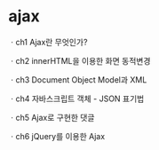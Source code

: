 # ajax

ㆍch1 Ajax란 무엇인가?
 
ㆍch2 innerHTML을 이용한 화면 동적변경

ㆍch3 Document Object Model과 XML

ㆍch4 자바스크립트 객체 - JSON 표기법

ㆍch5 Ajax로 구현한 댓글

ㆍch6 jQuery를 이용한 Ajax
